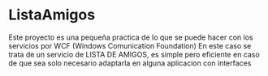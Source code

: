 # ListaAmigos

Este proyecto es una pequeña practica de lo que se puede hacer con los servicios por WCF (Windows Comunication Foundation)
En este caso se trata de un servicio de LISTA DE AMIGOS, es simple pero eficiente en caso de que sea solo necesario adaptarla en alguna aplicacion con interfaces
